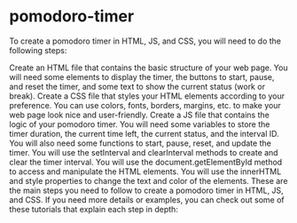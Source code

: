 # pomodoro-timer

To create a pomodoro timer in HTML, JS, and CSS, you will need to do the following steps:

Create an HTML file that contains the basic structure of your web page. You will need some elements to display the timer,
the buttons to start, pause, and reset the timer, and some text to show the current status (work or break).
Create a CSS file that styles your HTML elements according to your preference. You can use colors, fonts, borders, margins, etc. to make your web page look nice and user-friendly.
Create a JS file that contains the logic of your pomodoro timer. You will need some variables to store the timer duration, the current time left, the current status, and the interval ID. You will also need some functions to start, pause, reset, and update the timer. You will use the setInterval and clearInterval methods to create and clear the timer interval. You will use the document.getElementById method to access and manipulate the HTML elements. You will use the innerHTML and style properties to change the text and color of the elements.
These are the main steps you need to follow to create a pomodoro timer in HTML, JS, and CSS. If you need more details or examples, you can check out some of these tutorials that explain each step in depth: